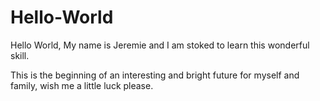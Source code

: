 # Hello-World
Hello World, My name is Jeremie and I am stoked to learn this wonderful skill.

This is the beginning of an interesting and bright future for myself and family, wish me a little luck please.
